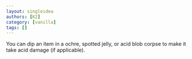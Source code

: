 ```yaml
---
layout: singleidea
authors: [K2]
category: [vanilla]
tags: []
---
```

You can dip an item in a ochre, spotted jelly, or acid blob corpse to make it take acid damage (if applicable).
